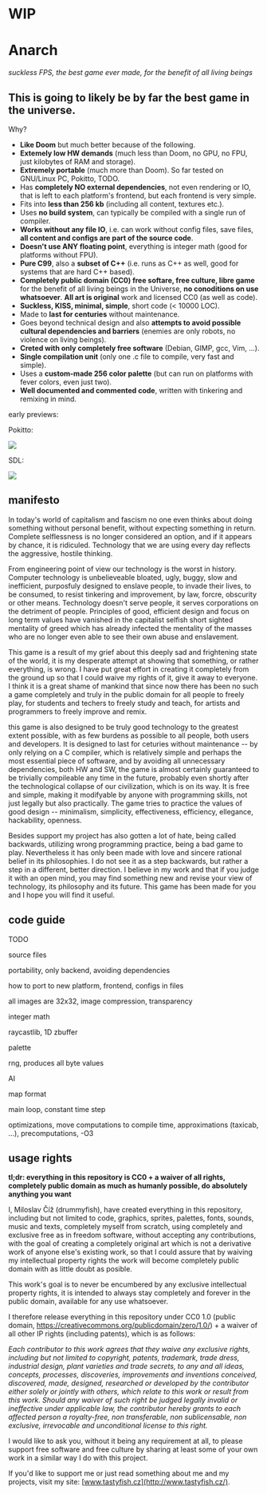 # WIP

# Anarch

*suckless FPS, the best game ever made, for the benefit of all living beings*

## This is going to likely be by far the best game in the universe.

Why?

- **Like Doom** but much better because of the following.
- **Extemely low HW demands** (much less than Doom, no GPU, no FPU, just kilobytes of RAM and storage).
- **Extremely portable** (much more than Doom). So far tested on GNU/Linux PC, Pokitto, TODO.
- Has **completely NO external dependencies**, not even rendering or IO, that is left to each platform's frontend, but each frontend is very simple.
- Fits into **less than 256 kb** (including all content, textures etc.).
- Uses **no build system**, can typically be compiled with a single run of compiler.
- **Works without any file IO**, i.e. can work without config files, save files, **all content and configs are part of the source code**.
- **Doesn't use ANY floating point**, everything is integer math (good for platforms without FPU).
- **Pure C99**, also a **subset of C++** (i.e. runs as C++ as well, good for systems that are hard C++ based).
- **Completely public domain (CC0) free softare, free culture, libre game** for the benefit of all living beings in the Universe, **no conoditions on use whatsoever**. **All art is original** work and licensed CC0 (as well as code).
- **Suckless, KISS, minimal, simple**, short code (< 10000 LOC).
- Made to **last for centuries** without maintenance.
- Goes beyond technical design and also **attempts to avoid possible cultural dependencies and barriers** (enemies are only robots, no violence on living beings).
- **Creted with only completely free software** (Debian, GIMP, gcc, Vim, ...).
- **Single compilation unit** (only one .c file to compile, very fast and simple).
- Uses a **custom-made 256 color palette** (but can run on platforms with fever colors, even just two).
- **Well documented and commented code**, written with tinkering and remixing in mind.

early previews:

Pokitto:

![](https://talk.pokitto.com/uploads/default/original/2X/2/29c0e4f44688f801013ed5b8463e97772d4b203e.gif)

SDL:

![](https://talk.pokitto.com/uploads/default/original/2X/e/e69a5e26aee3bd726494e793770911ab83345187.png)

## manifesto

In today's world of capitalism and fascism no one even thinks about doing something without personal benefit, without expecting something in return. Complete selflessness is no longer considered an option, and if it appears by chance, it is ridiculed. Technology that we are using every day reflects the aggressive, hostile thinking.

From engineering point of view our technology is the worst in history. Computer technology is unbelieveable bloated, ugly, buggy, slow and inefficient, purposfuly designed to enslave people, to invade their lives, to be consumed, to resist tinkering and improvement, by law, forcre, obscurity or other means. Technology doesn't serve people, it serves corporations on the detriment of people. Principles of good, efficient design and focus on long term values have vanished in the capitalist selfish short sighted mentality of greed which has already infected the mentality of the masses who are no longer even able to see their own abuse and enslavement.

This game is a result of my grief about this deeply sad and frightening state of the world, it is my desperate attempt at showing that something, or rather everything, is wrong. I have put great effort in creating it completely from the ground up so that I could waive my rights of it, give it away to everyone. I think it is a great shame of mankind that since now there has been no such a game completely and truly in the public domain for all people to freely play, for students and techers to freely study and teach, for artists and programmers to freely improve and remix.

this game is also designed to be truly good technology to the greatest extent possible, with as few burdens as possible to all people, both users and developers. It is designed to last for ceturies without maintenance -- by only relying on a C compiler, which is relatively simple and perhaps the most essential piece of software, and by avoiding all unnecessary dependencies, both HW and SW, the game is almost certainly guaranteed to be trivially compileable any time in the future, probably even shortly after the technological collapse of our civilization, which is on its way. It is free and simple, making it modifyable by anyone with programming skills, not just legally but also practically. The game tries to practice the values of good design -- minimalism, simplicity, effectiveness, efficiency, ellegance, hackability, openness.

Besides support my project has also gotten a lot of hate, being called backwards, utilizing wrong programming practice, being a bad game to play. Nevertheless it has only been made with love and sincere rational belief in its philosophies. I do not see it as a step backwards, but rather a step in a different, better direction. I believe in my work and that if you judge it with an open mind, you may find something new and revise your view of technology, its philosophy and its future. This game has been made for you and I hope you will find it useful.

## code guide

TODO

source files

portability, only backend, avoiding dependencies

how to port to new platform, frontend, configs in files

all images are 32x32, image compression, transparency

integer math

raycastlib, 1D zbuffer

palette

rng, produces all byte values

AI

map format

main loop, constant time step

optimizations, move computations to compile time, approximations (taxicab, ...), precomputations, -O3

## usage rights

**tl;dr: everything in this repository is CC0 + a waiver of all rights, completely public domain as much as humanly possible, do absolutely anything you want**

I, Miloslav Číž (drummyfish), have created everything in this repository, including but not limited to code, graphics, sprites, palettes, fonts, sounds, music and texts, completely myself from scratch, using completely and exclusive free as in freedom software, without accepting any contributions, with the goal of creating a completely original art which is not a derivative work of anyone else's existing work, so that I could assure that by waiving my intellectual property rights the work will become completely public domain with as little doubt as posible.

This work's goal is to never be encumbered by any exclusive intellectual property rights, it is intended to always stay completely and forever in the public domain, available for any use whatsoever.

I therefore release everything in this repository under CC0 1.0 (public domain, https://creativecommons.org/publicdomain/zero/1.0/) + a waiver of all other IP rights (including patents), which is as follows:

*Each contributor to this work agrees that they waive any exclusive rights, including but not limited to copyright, patents, trademark, trade dress, industrial design, plant varieties and trade secrets, to any and all ideas, concepts, processes, discoveries, improvements and inventions conceived, discovered, made, designed, researched or developed by the contributor either solely or jointly with others, which relate to this work or result from this work. Should any waiver of such right be judged legally invalid or ineffective under applicable law, the contributor hereby grants to each affected person a royalty-free, non transferable, non sublicensable, non exclusive, irrevocable and unconditional license to this right.*

I would like to ask you, without it being any requirement at all, to please support free software and free culture by sharing at least some of your own work in a similar way I do with this project.

If you'd like to support me or just read something about me and my projects, visit my site: [www.tastyfish.cz](http://www.tastyfish.cz/).
